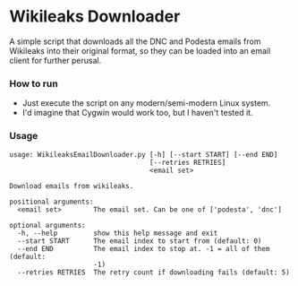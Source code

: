 # Wikileaks Downloader
A simple script that downloads all the DNC and Podesta emails from Wikileaks into their original format, so they can be 
loaded into an email client for further perusal.

### How to run
* Just execute the script on any modern/semi-modern Linux system.
* I'd imagine that Cygwin would work too, but I haven't tested it.

### Usage
```
usage: WikileaksEmailDownloader.py [-h] [--start START] [--end END]
                                   [--retries RETRIES]
                                   <email set>

Download emails from wikileaks.

positional arguments:
  <email set>        The email set. Can be one of ['podesta', 'dnc']

optional arguments:
  -h, --help         show this help message and exit
  --start START      The email index to start from (default: 0)
  --end END          The email index to stop at. -1 = all of them (default:
                     -1)
  --retries RETRIES  The retry count if downloading fails (default: 5)
```